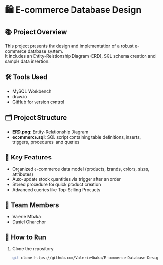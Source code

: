 # 🛍️ E-commerce Database Design 

## 📚 Project Overview
This project presents the design and implementation of a robust e-commerce database system.  
It includes an Entity-Relationship Diagram (ERD), SQL schema creation and sample data insertion.

## 🛠️ Tools Used
- MySQL Workbench
- draw.io
- GitHub for version control

## 🗂️ Project Structure
- **ERD.png**: Entity-Relationship Diagram
- **ecommerce.sql**: SQL script containing table definitions, inserts, triggers, procedures, and queries

## 🧱 Key Features
- Organized e-commerce data model (products, brands, colors, sizes, attributes)
- Auto-update stock quantities via trigger after an order
- Stored procedure for quick product creation
- Advanced queries like Top-Selling Products

## 👥 Team Members
- Valerie Mbaka
- Daniel Ohanchor

## 🚀 How to Run
1. Clone the repository:
   ```bash
   git clone https://github.com/ValerieMbaka/E-commerce-Database-Design.git

